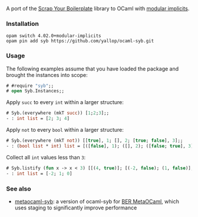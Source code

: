 A port of the [Scrap Your Boilerplate][syb-haskell] library to OCaml with [modular implicits][modimpl].

### Installation

```
opam switch 4.02.0+modular-implicits
opam pin add syb https://github.com/yallop/ocaml-syb.git
```

### Usage

The following examples assume that you have loaded the package and brought the instances into scope:

```ocaml
# #require "syb";;
# open Syb.Instances;;
```

Apply `succ` to every `int` within a larger structure:

```ocaml
# Syb.(everywhere (mkT succ)) [1;2;3];;
- : int list = [2; 3; 4]
```

Apply `not` to every `bool` within a larger structure:

```ocaml
# Syb.(everywhere (mkT not)) [[true], 1; [], 2; [true; false], 3];;
- : (bool list * int) list = [([false], 1); ([], 2); ([false; true], 3)]
```

Collect all `int` values less than `3`: 

```ocaml
# Syb.listify (fun x -> x < 3) [[(4, true)]; [(-2, false); (1, false)]; []; [0, true]];;
- : int list = [-2; 1; 0]
```

### See also

* [metaocaml-syb]: a version of ocaml-syb for [BER MetaOCaml][ber], which uses staging to significantly improve performance

[syb-haskell]: http://foswiki.cs.uu.nl/foswiki/GenericProgramming/SYB
[modimpl]: http://www.lpw25.net/ml2014.pdf
[metaocaml-syb]: https://github.com/yallop/metaocaml-syb
[ber]: http://okmij.org/ftp/ML/MetaOCaml.html

